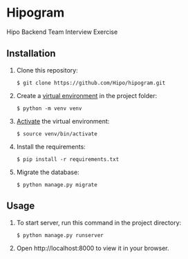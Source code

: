 # Hipogram
Hipo Backend Team Interview Exercise

## Installation

1. Clone this repository:

    `$ git clone https://github.com/Hipo/hipogram.git`

2. Create a [virtual environment](https://docs.python.org/3/library/venv.html#creating-virtual-environments
   "Official documentation") in the project folder:

    `$ python -m venv venv`

3. [Activate](https://docs.python.org/3/library/venv.html#creating-virtual-environments:~:text=Command%20to%20activate%20virtual%20environment
   "Official documentation") the virtual environment:

    `$ source venv/bin/activate`

4. Install the requirements:

    `$ pip install -r requirements.txt`

5. Migrate the database:

    `$ python manage.py migrate`

## Usage

1. To start server, run this command in the project directory:

    `$ python manage.py runserver`

2. Open http://localhost:8000 to view it in your browser.
